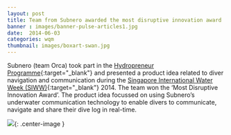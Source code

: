```yaml
---
layout: post
title: Team from Subnero awarded the most disruptive innovation award
banner : images/banner-pulse-articles1.jpg
date:  2014-06-03
categories: wqm
thumbnail: images/boxart-swan.jpg
---
```


Subnero (team Orca) took part in the [Hydropreneur Programme](http://www.hydropreneur.com){:target="_blank"} and presented a product idea related to diver navigation and communication during the [Singapore International Water Week (SIWW)](http://www.siww.com.sg){:target="_blank"} 2014. The team won the ‘Most Disruptive Innovation Award’.  The product idea focussed on using Subnero’s underwater communication technology to enable divers to communicate, navigate and share their dive log in real-time.

![]({{site.baseurl}}/images/pulse-hydropreneur.jpg){: .center-image }
